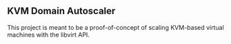 KVM Domain Autoscaler
---------------------

This project is meant to be a proof-of-concept of scaling KVM-based virtual machines with the libvirt API.
